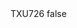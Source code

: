 <?xml version="1.0" encoding="UTF-8"?>
<CustomMetadata xmlns="http://soap.sforce.com/2006/04/metadata">
    <label>TXU726</label>
    <protected>false</protected>
</CustomMetadata>

